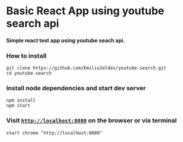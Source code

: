 # Basic React App using youtube search api
#### Simple react test app using youtube seach api.
### How to install
```
git clone https://github.com/EmilioJeldes/youtube-search.git
cd youtube-search
```

### Install node dependencies and start dev server
```
npm install
npm start
```
### Visit [`http://localhost:8080`](http://localhost:8080) on the browser or via terminal
```
start chrome "http://localhost:8080"
```